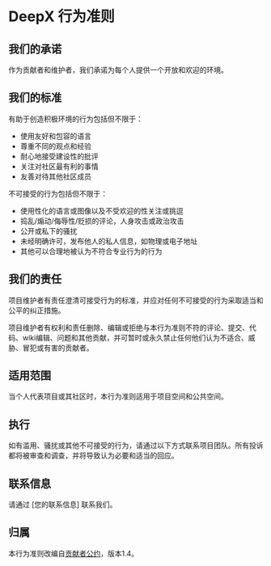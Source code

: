 # DeepX 行为准则

## 我们的承诺

作为贡献者和维护者，我们承诺为每个人提供一个开放和欢迎的环境。

## 我们的标准

有助于创造积极环境的行为包括但不限于：

- 使用友好和包容的语言
- 尊重不同的观点和经验
- 耐心地接受建设性的批评
- 关注对社区最有利的事情
- 友善对待其他社区成员

不可接受的行为包括但不限于：

- 使用性化的语言或图像以及不受欢迎的性关注或挑逗
- 捣乱/煽动/侮辱性/贬损的评论，人身攻击或政治攻击
- 公开或私下的骚扰
- 未经明确许可，发布他人的私人信息，如物理或电子地址
- 其他可以合理地被认为不符合专业行为的行为

## 我们的责任

项目维护者有责任澄清可接受行为的标准，并应对任何不可接受的行为采取适当和公平的纠正措施。

项目维护者有权利和责任删除、编辑或拒绝与本行为准则不符的评论、提交、代码、wiki编辑、问题和其他贡献，并可暂时或永久禁止任何他们认为不适合、威胁、冒犯或有害的贡献者。

## 适用范围

当个人代表项目或其社区时，本行为准则适用于项目空间和公共空间。

## 执行

如有滥用、骚扰或其他不可接受的行为，请通过以下方式联系项目团队。所有投诉都将被审查和调查，并将导致认为必要和适当的回应。

## 联系信息

请通过 [您的联系信息] 联系我们。

## 归属

本行为准则改编自[贡献者公约](https://www.contributor-covenant.org)，版本1.4。